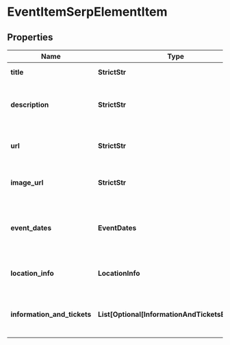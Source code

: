 # EventItemSerpElementItem


## Properties

| Name | Type | Description | Notes |
|------------ | ------------- | ------------- | -------------|
**title** | **StrictStr** | title of the element |[optional]|
**description** | **StrictStr** | description of the results element in SERP |[optional]|
**url** | **StrictStr** | search URL with refinement parameters |[optional]|
**image_url** | **StrictStr** | URL of the image featured in the element |[optional]|
**event_dates** | **EventDates** | dates when the event takes place<br>if there are none, equals null |[optional]|
**location_info** | **LocationInfo** | information about the event’s venue |[optional]|
**information_and_tickets** | **List[Optional[InformationAndTicketsElement]]** | additional information and ticket purchase options |[optional]|